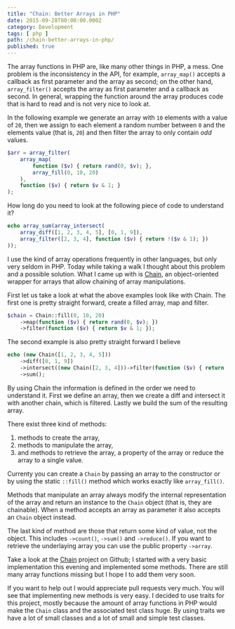 ```yaml
---
title: "Chain: Better Arrays in PHP"
date: 2015-09-28T00:00:00.000Z
category: Development
tags: [ php ]
path: /chain-better-arrays-in-php/
published: true
---
```


The array functions in PHP are, like many other things in PHP, a mess. One problem is the inconsistency in the API, for example, `array_map()` accepts a callback as first parameter and the array as second; on the other hand, `array_filter()` accepts the array as first parameter and a callback as second. In general, wrapping the function around the array produces code that is hard to read and is not very nice to look at.

In the following example we generate an array with `10` elements with a value of `20`, then we assign to each element a random number between `0` and the elements value (that is, `20`) and then filter the array to only contain
*odd* values.

```php
$arr = array_filter(
    array_map(
        function ($v) { return rand(0, $v); },
        array_fill(0, 10, 20)
    ),
    function ($v) { return $v & 1; }
);
```

How long do you need to look at the following piece of code to understand it?

```php
echo array_sum(array_intersect(
    array_diff([1, 2, 3, 4, 5], [0, 1, 9]),
    array_filter([2, 3, 4], function ($v) { return !($v & 1); })
));
```

I use the kind of array operations frequently in other languages, but only very seldom in PHP. Today while taking a walk I thought about this problem and a possible solution. What I came up with is [Chain](https://github.com/cocur/chain), an object-oriented wrapper for arrays that allow chaining of array manipulations.

First let us take a look at what the above examples look like with Chain. The first one is pretty straight forward, create a filled array, map and filter.

```php
$chain = Chain::fill(0, 10, 20)
    ->map(function ($v) { return rand(0, $v); })
    ->filter(function ($v) { return $v & 1; });
```

The second example is also pretty straight forward I believe

```php
echo (new Chain([1, 2, 3, 4, 5]))
    ->diff([0, 1, 9])
    ->intersect((new Chain([2, 3, 4]))->filter(function ($v) { return !($v & 1); }))
    ->sum();
```

By using Chain the information is defined in the order we need to understand it. First we define an array, then we create a diff and intersect it with another chain, which is filtered. Lastly we build the sum of the resulting array.

There exist three kind of methods:

1. methods to create the array,
2. methods to manipulate the array,
3. and methods to retrieve the array, a property of the array or reduce the array to a single value.

Currenty you can create a `Chain` by passing an array to the constructor or by using the static `::fill()` method which works exactly like `array_fill()`.

Methods that manipulate an array always modify the internal representation of the array and return an instance to the `Chain` object (that is, they are chainable). When a method accepts an array as parameter it also accepts an `Chain` object instead.

The last kind of method are those that return some kind of value, not the object. This includes `->count()`, `->sum()` and `->reduce()`. If you want to retrieve the underlaying array you can use the public property `->array`.

Take a look at the [Chain](https://github.com/cocur/chain) project on Github; I started with a very basic implementation this evening and implemented some methods. There are still many array functions missing but I hope I to add them very soon.

If you want to help out I would appreciate pull requests very much. You will see that implementing new methods is very easy. I decided to use traits for this project, mostly because the amount of array functions in PHP would make the `Chain` class and the associated test class huge. By using traits we have a lot of small classes and a lot of small and simple test classes.
